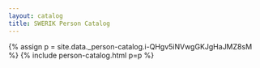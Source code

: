 ```yaml
---
layout: catalog
title: SWERIK Person Catalog
---
```

{% assign p = site.data._person-catalog.i-QHgv5iNVwgGKJgHaJMZ8sM %}
{% include person-catalog.html p=p %}

